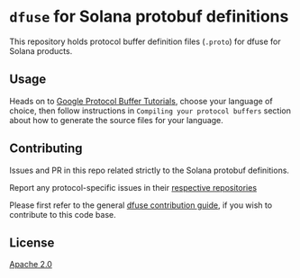 # `dfuse` for Solana protobuf definitions

This repository holds protocol buffer definition files (`.proto`) for dfuse for Solana products.

## Usage

Heads on to [Google Protocol Buffer Tutorials](https://developers.google.com/protocol-buffers/docs/tutorials), choose
your language of choice, then follow instructions in `Compiling your protocol buffers` section about how to
generate the source files for your language.

## Contributing

Issues and PR in this repo related strictly to the Solana protobuf definitions.

Report any protocol-specific issues in their
[respective repositories](https://github.com/dfuse-io/dfuse#protocols)

Please first refer to the general
[dfuse contribution guide](https://github.com/dfuse-io/dfuse/blob/master/CONTRIBUTING.md),
if you wish to contribute to this code base.

## License

[Apache 2.0](LICENSE)
